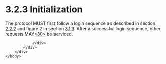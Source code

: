 <html dir="LTR" xmlns:mshelp="http://msdn.microsoft.com/mshelp" xmlns:ddue="http://ddue.schemas.microsoft.com/authoring/2003/5" xmlns:xlink="http://www.w3.org/1999/xlink" xmlns:tool="http://www.microsoft.com/tooltip">
    <head>
        <meta http-equiv="Content-Type" content="text/html; CHARSET=utf-8"></meta>
        <meta name="save" content="history"></meta>
        <title>3.2.3 Initialization</title>
        <xml>
            <mshelp:toctitle title="3.2.3 Initialization"></mshelp:toctitle>
            <mshelp:rltitle title="[MS-SSAS8]: Initialization"></mshelp:rltitle>
            <mshelp:keyword index="A" term="4786cded-1dab-4f2e-bda4-39915c52f6b8"></mshelp:keyword>
            <mshelp:attr name="DCSext.ContentType" value="open specification"></mshelp:attr>
            <mshelp:attr name="AssetID" value="4786cded-1dab-4f2e-bda4-39915c52f6b8"></mshelp:attr>
            <mshelp:attr name="TopicType" value="kbRef"></mshelp:attr>
            <mshelp:attr name="DCSext.Title" value="[MS-SSAS8]: Initialization" />
        </xml>
    </head>
    <body>
        <div id="header">
            <h1 class="heading">3.2.3 Initialization</h1>
        </div>
        <div id="mainSection">
            <div id="mainBody">
                <div id="allHistory" class="saveHistory"></div>
                <div id="sectionSection0" class="section" name="collapseableSection">
                    

<p>The protocol MUST first follow a login sequence as described
in section <a href="a3b2287c-c708-4a9c-9300-95fb974ee26b.htm">2.2.2</a> and
figure 2 in section <a href="ee71829d-94af-40f5-bb94-28853b01af4c.htm">3.1.3</a>.
After a successful login sequence, other requests MAY<a id="Appendix_A_Target_30"></a><a href="05c9e5c4-4566-418c-a56e-69fca8d73f4b.htm#Appendix_A_30" aria-label="Product behavior note 30">&lt;30&gt;</a> be serviced. </p>


                </div>
            </div>
        </div>
    </body>
</html>